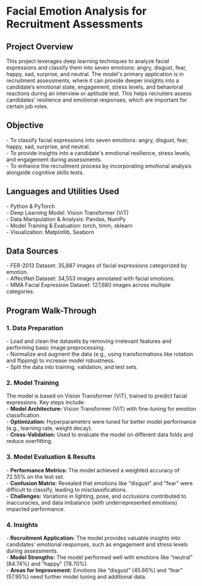 <h1>Facial Emotion Analysis for Recruitment Assessments</h1>


<h2>Project Overview</h2>
This project leverages deep learning techniques to analyze facial expressions and classify them into seven emotions: angry, disgust, fear, happy, sad, surprise, and neutral. The model's primary application is in recruitment assessments, where it can provide deeper insights into a candidate’s emotional state, engagement, stress levels, and behavioral reactions during an interview or aptitude test. This helps recruiters assess candidates' resilience and emotional responses, which are important for certain job roles. 
<br />

<h2>Objective</h2>
- To classify facial expressions into seven emotions: angry, disgust, fear, happy, sad, surprise, and neutral.<br />
- To provide insights into a candidate's emotional resilience, stress levels, and engagement during assessments.<br />
- To enhance the recruitment process by incorporating emotional analysis alongside cognitive skills tests.<br />

<h2>Languages and Utilities Used</h2>
- Python & PyTorch<br />
- Deep Learning Model: Vision Transformer (ViT)<br />
- Data Manipulation & Analysis: Pandas, NumPy<br />
- Model Training & Evaluation: torch, timm, sklearn<br />
- Visualization: Matplotlib, Seaborn<br />

<h2>Data Sources</h2>
- FER-2013 Dataset: 35,887 images of facial expressions categorized by emotion.<br />
- AffectNet Dataset: 34,553 images annotated with facial emotions.<br />
- MMA Facial Expression Dataset: 127,680 images across multiple categories.<br />

<h2>Program Walk-Through</h2>

<h3>1. Data Preparation</h3>
- Load and clean the datasets by removing irrelevant features and performing basic image preprocessing.<br />
- Normalize and augment the data (e.g., using transformations like rotation and flipping) to increase model robustness.<br />
- Split the data into training, validation, and test sets.<br />

<h3>2. Model Training</h3>
The model is based on Vision Transformer (ViT), trained to predict facial expressions. Key steps include:<br />
- <b>Model Architecture:</b> Vision Transformer (ViT) with fine-tuning for emotion classification.<br />
- <b>Optimization:</b> Hyperparameters were tuned for better model performance (e.g., learning rate, weight decay).<br />
- <b>Cross-Validation:</b> Used to evaluate the model on different data folds and reduce overfitting.<br />

<h3>3. Model Evaluation & Results</h3>
- <b>Performance Metrics:</b> The model achieved a weighted accuracy of 72.55% on the test set.<br />
- <b>Confusion Matrix:</b> Revealed that emotions like "disgust" and "fear" were difficult to classify, leading to misclassifications.<br />
- <b>Challenges:</b> Variations in lighting, pose, and occlusions contributed to inaccuracies, and data imbalance (with underrepresented emotions) impacted performance.<br />

<h3>4. Insights</h3>
- <b>Recruitment Application:</b> The model provides valuable insights into candidates' emotional responses, such as engagement and stress levels during assessments.<br />
- <b>Model Strengths:</b> The model performed well with emotions like “neutral” (84.74%) and “happy” (78.70%).<br />
- <b>Areas for Improvement:</b> Emotions like “disgust” (45.66%) and “fear” (57.95%) need further model tuning and additional data.<br />


